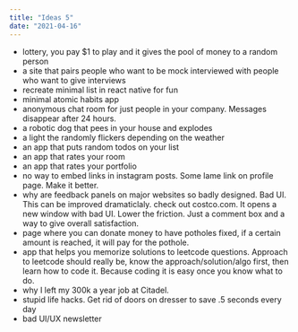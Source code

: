```yaml
---
title: "Ideas 5"
date: "2021-04-16"
---
```


- lottery, you pay $1 to play and it gives the pool of money to a random person
- a site that pairs people who want to be mock interviewed with people who want to give interviews
- recreate minimal list in react native for fun
- minimal atomic habits app
- anonymous chat room for just people in your company. Messages disappear after 24 hours.
- a robotic dog that pees in your house and explodes
- a light the randomly flickers depending on the weather
- an app that puts random todos on your list
- an app that rates your room
- an app that rates your portfolio
- no way to embed links in instagram posts. Some lame link on profile page. Make it better.
- why are feedback panels on major websites so badly designed. Bad UI. This can be improved dramaticlaly. check out costco.com. It opens a new window with bad UI. Lower the friction. Just a comment box and a way to give overall satisfaction.
- page where you can donate money to have potholes fixed, if a certain amount is reached, it will pay for the pothole.
- app that helps you memorize solutions to leetcode questions. Approach to leetcode should really be, know the approach/solution/algo first, then learn how to code it. Because coding it is easy once you know what to do.
- why I left my 300k a year job at Citadel.
- stupid life hacks. Get rid of doors on dresser to save .5 seconds every day
- bad UI/UX newsletter
